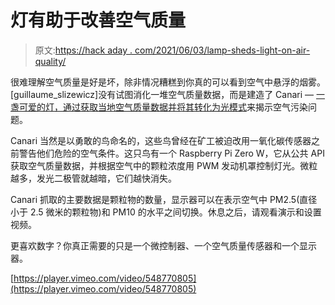 # 灯有助于改善空气质量

> 原文:[https://hack aday . com/2021/06/03/lamp-sheds-light-on-air-quality/](https://hackaday.com/2021/06/03/lamp-sheds-light-on-air-quality/)

很难理解空气质量是好是坏，除非情况糟糕到你真的可以看到空气中悬浮的烟雾。[guillaume_slizewicz]没有试图消化一堆空气质量数据，而是建造了 Canari — [一盏可爱的灯，通过获取当地空气质量数据并将其转化为光模式](https://www.instructables.com/Canari-a-Lamp-That-Transform-Air-Quality-Measureme/)来揭示空气污染问题。

Canari 当然是以勇敢的鸟命名的，这些鸟曾经在矿工被迫改用一氧化碳传感器之前警告他们危险的空气条件。这只鸟有一个 Raspberry Pi Zero W，它从公共 API 获取空气质量数据，并根据空气中的颗粒浓度用 PWM 发动机罩控制灯光。微粒越多，发光二极管就越暗，它们越快消失。

Canari 抓取的主要数据是颗粒物的数量，显示器可以在表示空气中 PM2.5(直径小于 2.5 微米的颗粒物)和 PM10 的水平之间切换。休息之后，请观看演示和设置视频。

更喜欢数字？你真正需要的只是一个微控制器、一个空气质量传感器和一个显示器。

[https://player.vimeo.com/video/548770805](https://player.vimeo.com/video/548770805)
